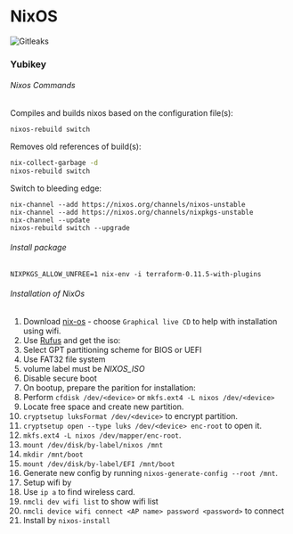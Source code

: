 # NixOS

![Gitleaks](https://github.com/mikesupertrampster/nixos/actions/workflows/gitleaks.yml/badge.svg)

### Yubikey

###### Nixos Commands

Compiles and builds nixos based on the configuration file(s):
```bash
nixos-rebuild switch
```

Removes old references of build(s):
```bash
nix-collect-garbage -d
nixos-rebuild switch
```

Switch to bleeding edge:
```
nix-channel --add https://nixos.org/channels/nixos-unstable
nix-channel --add https://nixos.org/channels/nixpkgs-unstable
nix-channel --update
nixos-rebuild switch --upgrade
```

###### Install package

```
NIXPKGS_ALLOW_UNFREE=1 nix-env -i terraform-0.11.5-with-plugins
```

###### Installation of NixOs

1. Download [nix-os](https://nixos.org/nixos/download.html) - choose `Graphical live CD` to help with installation using wifi.
2. Use [Rufus](https://rufus.akeo.ie/) and get the iso:
  1. Select GPT partitioning scheme for BIOS or UEFI
  2. Use FAT32 file system
  3. volume label must be *NIXOS_ISO*
3. Disable secure boot
4. On bootup, prepare the parition for installation:
  1. Perform `cfdisk /dev/<device>` or `mkfs.ext4 -L nixos /dev/<device>`
  2. Locate free space and create new partition.
  4.  `cryptsetup luksFormat /dev/<device>` to encrypt partition.
  5.  `cryptsetup open --type luks /dev/<device> enc-root` to open it.
  6.  `mkfs.ext4 -L nixos /dev/mapper/enc-root`.
  7.  `mount /dev/disk/by-label/nixos /mnt`
  8.  `mkdir /mnt/boot`
  9.  `mount /dev/disk/by-label/EFI /mnt/boot`
5.  Generate new config by running `nixos-generate-config --root /mnt`.
6.  Setup wifi by
  1. Use `ip a` to find wireless card.
  2. `nmcli dev wifi list` to show wifi list
  3. `nmcli device wifi connect <AP name> password <password>` to connect
7.  Install by `nixos-install`
